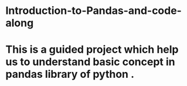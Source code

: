 # Introduction-to-Pandas-and-code-along
# This is a guided project which help us to understand basic concept in pandas library of python . 

